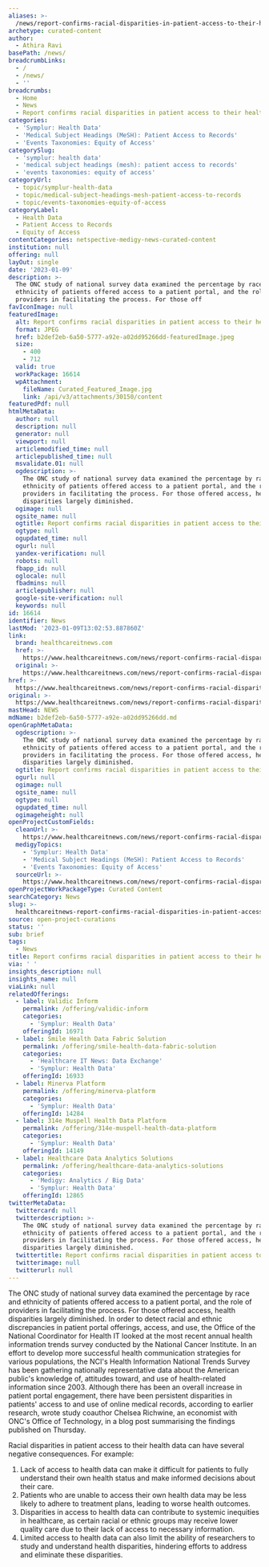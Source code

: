 ```yaml
---
aliases: >-
  /news/report-confirms-racial-disparities-in-patient-access-to-their-health-data
archetype: curated-content
author:
  - Athira Ravi
basePath: /news/
breadcrumbLinks:
  - /
  - /news/
  - ''
breadcrumbs:
  - Home
  - News
  - Report confirms racial disparities in patient access to their health data
categories:
  - 'Symplur: Health Data'
  - 'Medical Subject Headings (MeSH): Patient Access to Records'
  - 'Events Taxonomies: Equity of Access'
categorySlug:
  - 'symplur: health data'
  - 'medical subject headings (mesh): patient access to records'
  - 'events taxonomies: equity of access'
categoryUrl:
  - topic/symplur-health-data
  - topic/medical-subject-headings-mesh-patient-access-to-records
  - topic/events-taxonomies-equity-of-access
categoryLabel:
  - Health Data
  - Patient Access to Records
  - Equity of Access
contentCategories: netspective-medigy-news-curated-content
institution: null
offering: null
layOut: single
date: '2023-01-09'
description: >-
  The ONC study of national survey data examined the percentage by race and
  ethnicity of patients offered access to a patient portal, and the role of
  providers in facilitating the process. For those off
favIconImage: null
featuredImage:
  alt: Report confirms racial disparities in patient access to their health data
  format: JPEG
  href: b2def2eb-6a50-5777-a92e-a02dd95266dd-featuredImage.jpeg
  size:
    - 400
    - 712
  valid: true
  workPackage: 16614
  wpAttachment:
    fileName: Curated_Featured_Image.jpg
    link: /api/v3/attachments/30150/content
featuredPdf: null
htmlMetaData:
  author: null
  description: null
  generator: null
  viewport: null
  articlemodified_time: null
  articlepublished_time: null
  msvalidate.01: null
  ogdescription: >-
    The ONC study of national survey data examined the percentage by race and
    ethnicity of patients offered access to a patient portal, and the role of
    providers in facilitating the process. For those offered access, health
    disparities largely diminished.
  ogimage: null
  ogsite_name: null
  ogtitle: Report confirms racial disparities in patient access to their health data
  ogtype: null
  ogupdated_time: null
  ogurl: null
  yandex-verification: null
  robots: null
  fbapp_id: null
  oglocale: null
  fbadmins: null
  articlepublisher: null
  google-site-verification: null
  keywords: null
id: 16614
identifier: News
lastMod: '2023-01-09T13:02:53.887860Z'
link:
  brand: healthcareitnews.com
  href: >-
    https://www.healthcareitnews.com/news/report-confirms-racial-disparities-patient-access-their-health-data
  original: >-
    https://www.healthcareitnews.com/news/report-confirms-racial-disparities-patient-access-their-health-data
href: >-
  https://www.healthcareitnews.com/news/report-confirms-racial-disparities-patient-access-their-health-data
original: >-
  https://www.healthcareitnews.com/news/report-confirms-racial-disparities-patient-access-their-health-data
mastHead: NEWS
mdName: b2def2eb-6a50-5777-a92e-a02dd95266dd.md
openGraphMetaData:
  ogdescription: >-
    The ONC study of national survey data examined the percentage by race and
    ethnicity of patients offered access to a patient portal, and the role of
    providers in facilitating the process. For those offered access, health
    disparities largely diminished.
  ogtitle: Report confirms racial disparities in patient access to their health data
  ogurl: null
  ogimage: null
  ogsite_name: null
  ogtype: null
  ogupdated_time: null
  ogimageheight: null
openProjectCustomFields:
  cleanUrl: >-
    https://www.healthcareitnews.com/news/report-confirms-racial-disparities-patient-access-their-health-data
  medigyTopics:
    - 'Symplur: Health Data'
    - 'Medical Subject Headings (MeSH): Patient Access to Records'
    - 'Events Taxonomies: Equity of Access'
  sourceUrl: >-
    https://www.healthcareitnews.com/news/report-confirms-racial-disparities-patient-access-their-health-data
openProjectWorkPackageType: Curated Content
searchCategory: News
slug: >-
  healthcareitnews-report-confirms-racial-disparities-in-patient-access-to-their-health-data
source: open-project-curations
status: ''
sub: brief
tags:
  - News
title: Report confirms racial disparities in patient access to their health data
via: ' '
insights_description: null
insights_name: null
viaLink: null
relatedOfferings:
  - label: Validic Inform
    permalink: /offering/validic-inform
    categories:
      - 'Symplur: Health Data'
    offeringId: 16971
  - label: Smile Health Data Fabric Solution
    permalink: /offering/smile-health-data-fabric-solution
    categories:
      - 'Healthcare IT News: Data Exchange'
      - 'Symplur: Health Data'
    offeringId: 16933
  - label: Minerva Platform
    permalink: /offering/minerva-platform
    categories:
      - 'Symplur: Health Data'
    offeringId: 14284
  - label: 314e Muspell Health Data Platform
    permalink: /offering/314e-muspell-health-data-platform
    categories:
      - 'Symplur: Health Data'
    offeringId: 14149
  - label: Healthcare Data Analytics Solutions
    permalink: /offering/healthcare-data-analytics-solutions
    categories:
      - 'Medigy: Analytics / Big Data'
      - 'Symplur: Health Data'
    offeringId: 12865
twitterMetaData:
  twittercard: null
  twitterdescription: >-
    The ONC study of national survey data examined the percentage by race and
    ethnicity of patients offered access to a patient portal, and the role of
    providers in facilitating the process. For those offered access, health
    disparities largely diminished.
  twittertitle: Report confirms racial disparities in patient access to their health data
  twitterimage: null
  twitterurl: null
---
```

<p>The ONC study of national survey data examined the percentage by race and ethnicity of patients offered access to a patient portal, and the role of providers in facilitating the process. For those offered access, health disparities largely diminished. In order to detect racial and ethnic discrepancies in patient portal offerings, access, and use, the Office of the National Coordinator for Health IT looked at the most recent annual health information trends survey conducted by the National Cancer Institute. In an effort to develop more successful health communication strategies for various populations, the NCI's Health Information National Trends Survey has been gathering nationally representative data about the American public's knowledge of, attitudes toward, and use of health-related information since 2003. Although there has been an overall increase in patient portal engagement, there have been persistent disparities in patients' access to and use of online medical records, according to earlier research, wrote study coauthor Chelsea Richwine, an economist with ONC's Office of Technology, in a blog post summarising the findings published on Thursday.</p><p>Racial disparities in patient access to their health data can have several negative consequences. For example:</p><ol><li>Lack of access to health data can make it difficult for patients to fully understand their own health status and make informed decisions about their care.</li><li>Patients who are unable to access their own health data may be less likely to adhere to treatment plans, leading to worse health outcomes.</li><li>Disparities in access to health data can contribute to systemic inequities in healthcare, as certain racial or ethnic groups may receive lower quality care due to their lack of access to necessary information.</li><li>Limited access to health data can also limit the ability of researchers to study and understand health disparities, hindering efforts to address and eliminate these disparities.</li></ol><p>&nbsp;</p>